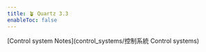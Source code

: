 ```yaml
---
title: 🪴 Quartz 3.3
enableToc: false
---
```


[Control system Notes](control_systems/控制系統 Control systems)

